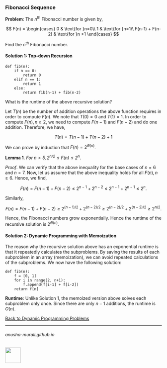 ### Fibonacci Sequence

**Problem**: The $n^{\text{th}}$ Fibonacci number is given by,

$$
F(n) = 
\begin{cases}
0 & \text{for }n=0\\
1 & \text{for }n=1\\
F(n-1) + F(n-2) & \text{for }n >1
\end{cases}
$$

Find the $n^{\text{th}}$ Fibonacci number.

#### Solution 1: Top-down Recursion

```
def fib(n):
    if n == 0:
        return 0
    elif n == 1:
        return 1
    else:
        return fib(n-1) + fib(n-2)
```

What is the runtime of the above recursive solution?

Let $T(n)$ be the number of addition operations the above function requires in order to compute $F(n)$. We note that $T(0) = 0$ and $T(1) = 1$. In order to compute $F(n), n \geq 2$, we need to compute $F(n-1)$ and $F(n-2)$ and do one addition. Therefore, we have,

$$
T(n) = T(n-1) + T(n-2) + 1
$$

We can prove by induction that $F(n) = 2^{\Theta(n)}$.

**Lemma 1**. *For $n > 5, 2^{n/2} \leq F(n) \leq 2^n$*.

*Proof*. We can verify that the above inequality for the base cases of $n=6$ and $n=7$.  Now, let us assume that the above inequality holds for all $F(n), n \geq 6$. Hence, we find,

$$
F(n) = F(n-1) + F(n-2) \leq 2^{n-1} + 2^{n-2} \leq  2^{n-1} + 2^{n-1} \leq 2^n.
$$

Similarly,

$$
F(n) = F(n-1) + F(n-2) \geq 2^{(n-1)/2} + 2^{(n-2)/2} \geq  2^{(n-2)/2} + 2^{(n-2)/2} \geq 2^{n/2}.
$$

Hence, the Fibonacci numbers grow exponentially. Hence the runtime of the recursive solution is $2^{\Theta(n)}$.

#### Solution 2: Dynamic Programming with Memoization

The reason why the recursive solution above has an exponential runtime is that it repeatedly calculates the subproblems. By saving the results of each subproblem in an array (memoization), we can avoid repeated calculations of the subproblems. We now have the following solution:

```
def fib(n):
    f = [0, 1]
    for i in range(2, n+1):
        f.append(f[i-1] + f[i-2])
    return f[n]
```

**Runtime**: Unlike Solution 1, the memoized version above solves each subproblem only once. Since there are only $n-1$ additions, the runtime is $O(n)$.

[Back to Dynamic Programming Problems](./problems.md)

* * *
###### anusha-murali.github.io

<img src="https://github.com/anusha-murali/anusha-murali.github.io/assets/111596338/639243aa-2857-4595-a65a-7852762bb002" width="50" height="50"/>
